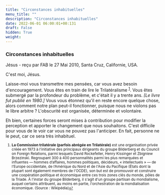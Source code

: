 ```yaml
---
title: "Circonstances inhabituelles"
menu_title: ""
description: "Circonstances inhabituelles"
date: 2022-06-01 06:00:01+00:131
draft: False
hidden: True
weight:
---
```

### Circonstances inhabituelles

Jésus - reçu par FAB le 27 Mai 2010, Santa Cruz, Californie, USA.

C'est moi, Jésus.

Laisse-moi vous transmettre mes pensées, car vous avez besoin d'encouragement. Vous êtes en train de lire le Trilatéralisme <sup id="a1">[1](#f1)</sup>. Vous êtes submergé par la profondeur du problème, et c'était il y a trente ans. *[Le livre fut publié en 1980.]* Vous vous étonnez qu'il en reste encore quelque chose, alors comment notre plan peut-il fonctionner, puisque nous ne violons pas le libre arbitre ? L'obscurité est organisée, déterminée et volontaire.

Eh bien, certaines forces seront mises à contribution pour modifier la perception et apporter le changement que nous souhaitons. C'est difficile pour vous de le voir car vous ne pouvez pas l'anticiper. En fait, personne ne le peut, car ce sera très inhabituel.
<small>

1. <large id="f1"> **La Commission trilatérale (parfois abrégée en Trilatérale)** est une organisation privée créée en 1973 à l'initiative des principaux dirigeants du groupe Bilderberg et du Council on Foreign Relations, parmi lesquels David Rockefeller, Henry Kissinger et Zbigniew Brzezinski. Regroupant 300 à 400 personnalités parmi les plus remarquées et influentes — hommes d’affaires, hommes politiques, décideurs, « intellectuels » — de l’Europe occidentale, de l’Amérique du Nord et de l'Asie du Pacifique (États dont la plupart sont également membres de l'OCDE), son but est de promouvoir et construire une coopération politique et économique entre ces trois zones clés du monde, pôles de la Triade. À l'instar du groupe Bilderberg, il s'agit d'un groupe partisan du mondialisme, auquel certains attribuent, au moins en partie, l'orchestration de la mondialisation économique. (Source : Wikipédia)[↩](#a1)
